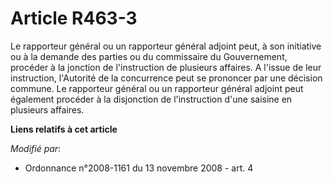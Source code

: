 # Article R463-3

Le rapporteur général ou un rapporteur général adjoint peut, à son initiative ou à la demande des parties ou du commissaire
du Gouvernement, procéder à la jonction de l'instruction de plusieurs affaires. A l'issue de leur instruction, l'Autorité de
la concurrence peut se prononcer par une décision commune. Le rapporteur général ou un rapporteur général adjoint peut
également procéder à la disjonction de l'instruction d'une saisine en plusieurs affaires.

**Liens relatifs à cet article**

_Modifié par_:

  - Ordonnance n°2008-1161 du 13 novembre 2008 - art. 4
